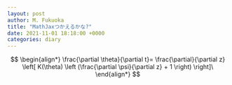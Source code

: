 ```yaml
---
layout: post
author: M. Fukuoka
title: "MathJaxつかえるかな?"
date: 2021-11-01 18:18:00 +0000
categories: diary
---
```


$$
\begin{align*}
\frac{\partial \theta}{\partial t}= \frac{\partial}{\partial z}
\left[ K(\theta) \left (\frac{\partial \psi}{\partial z} + 1 \right) \right]\
\end{align*}
$$
